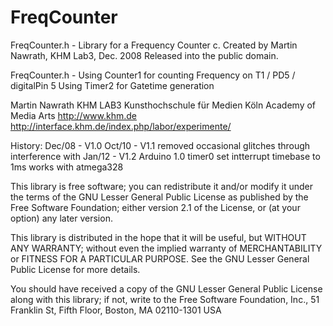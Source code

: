 # FreqCounter
 FreqCounter.h - Library for a Frequency Counter c.
  Created by Martin Nawrath, KHM Lab3, Dec. 2008
  Released into the public domain.


  FreqCounter.h - 
  Using Counter1 for counting Frequency on T1 / PD5 / digitalPin 5 
  Using Timer2 for Gatetime generation

  Martin Nawrath KHM LAB3
  Kunsthochschule für Medien Köln
  Academy of Media Arts
  http://www.khm.de
  http://interface.khm.de/index.php/labor/experimente/	
  
  History:
  	Dec/08 - V1.0 
  	Oct/10 - V1.1    removed occasional glitches through interference with 
  	Jan/12 - V1.2    Arduino 1.0
  	timer0 
  	                 set intterrupt timebase to 1ms
  	                 works with atmega328 
  	

	

  This library is free software; you can redistribute it and/or
  modify it under the terms of the GNU Lesser General Public
  License as published by the Free Software Foundation; either
  version 2.1 of the License, or (at your option) any later version.

  This library is distributed in the hope that it will be useful,
  but WITHOUT ANY WARRANTY; without even the implied warranty of
  MERCHANTABILITY or FITNESS FOR A PARTICULAR PURPOSE.  See the GNU
  Lesser General Public License for more details.

  You should have received a copy of the GNU Lesser General Public
  License along with this library; if not, write to the Free Software
  Foundation, Inc., 51 Franklin St, Fifth Floor, Boston, MA  02110-1301  USA

